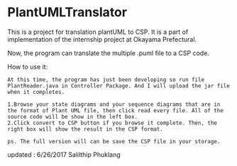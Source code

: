 # PlantUMLTranslator

This is a project for translation plantUML to CSP. It is a part of implementation of the internship project at Okayama Prefectural.

Now, the program can translate the multiple .puml file to a CSP code.

How to use it:
```
At this time, the program has just been developing so run file PlantReader.java in Controller Package. And I will upload the jar file when it completes.

1.Browse your state diagrams and your sequence diagrams that are in the format of Plant UML file, then click read every file. All of the source code will be show in the left box.
2.Click convert to CSP button if you browse it complete. Then, the right box will show the result in the CSP format.

ps. The full version will can be save the CSP file in your storage.
```

updated : 6/26/2017
Salilthip Phuklang